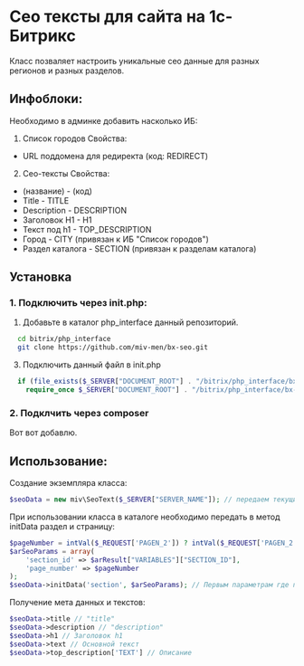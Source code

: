 # Сео тексты для сайта на 1с-Битрикс
Класс позваляет настроить уникальные сео данные для разных регионов и разных разделов.

## Инфоблоки:
Необходимо в админке добавить насколько ИБ:
1. Список городов
  Свойства:
  - URL поддомена для редиректа (код: REDIRECT)
2. Сео-тексты
  Свойства:
  - (название) - (код)
  - Title - TITLE
  - Description - DESCRIPTION
  - Заголовок H1 - H1
  - Текст под h1 - TOP_DESCRIPTION
  - Город - CITY (привязан к ИБ "Список городов")
  - Раздел каталога - SECTION (привязан к разделам каталога) 

## Установка
### 1. Подключить через init.php:
  1. Добавьте в каталог php_interface данный репозиторий.
  ```bash
    cd bitrix/php_interface
    git clone https://github.com/miv-men/bx-seo.git
  ```
  3. Подключить данный файл в init.php
  ```php
    if (file_exists($_SERVER["DOCUMENT_ROOT"] . "/bitrix/php_interface/bx-seo/class/SeoText.php"))
      require_once $_SERVER["DOCUMENT_ROOT"] . "/bitrix/php_interface/bx-seo/class/SeoText.php";
  ```

### 2. Подклчить через composer
Вот вот добавлю.


## Использование:
Cоздание экземпляра класса:
```php
$seoData = new miv\SeoText($_SERVER["SERVER_NAME"]); // передаем текущий домен, необходимо если у вас настроена региональность на поддоменах
```

При использовании класса в каталоге необходимо передать в метод initData раздел и страницу:
```php
$pageNumber = intVal($_REQUEST['PAGEN_2']) ? intVal($_REQUEST['PAGEN_2']) : false;
$arSeoParams = array(
    'section_id' => $arResult["VARIABLES"]["SECTION_ID"],
    'page_number' => $pageNumber
);
$seoData->initData('section', $arSeoParams); // Первым параметрам где применять, вторым массив фильтров.
```

Получение мета данных и текстов:
```php
$seoData->title // "title"
$seoData->description // "description"
$seoData->h1 // Заголовок h1
$seoData->text // Основной текст
$seoData->top_description['TEXT'] // Описание
```
